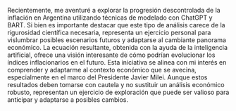 Recientemente, me aventuré a explorar la progresión descontrolada de la inflación en Argentina utilizando técnicas de modelado con ChatGPT y BART. Si bien es importante destacar que este tipo de análisis carece de la rigurosidad científica necesaria, representa un ejercicio personal para vislumbrar posibles escenarios futuros y adaptarse al cambiante panorama económico.
La ecuación resultante, obtenida con la ayuda de la inteligencia artificial, ofrece una visión interesante de cómo podrían evolucionar los índices inflacionarios en el futuro. Esta iniciativa se alinea con mi interés en comprender y adaptarme al contexto económico que se avecina, especialmente en el marco del Presidente Javier Milei.
Aunque estos resultados deben tomarse con cautela y no sustituir un análisis económico robusto, representan un ejercicio de exploración que puede ser valioso para anticipar y adaptarse a posibles cambios.  
